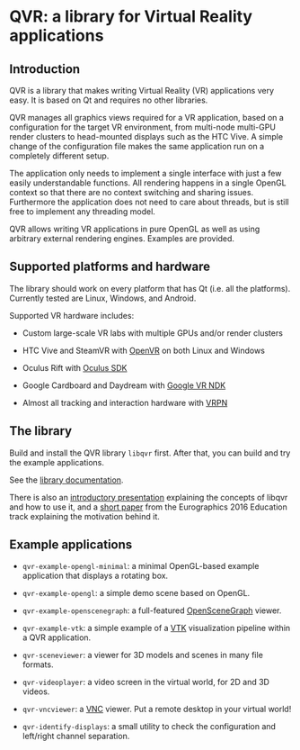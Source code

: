 # QVR: a library for Virtual Reality applications

## Introduction

QVR is a library that makes writing Virtual Reality (VR) applications very easy.
It is based on Qt and requires no other libraries.

QVR manages all graphics views required for a VR application, based on a
configuration for the target VR environment, from multi-node multi-GPU render
clusters to head-mounted displays such as the HTC Vive. A simple change
of the configuration file makes the same application run on a completely
different setup.

The application only needs to implement a single interface with just a few
easily understandable functions. All rendering happens in a single OpenGL
context so that there are no context switching and sharing issues. Furthermore
the application does not need to care about threads, but is still free to
implement any threading model.

QVR allows writing VR applications in pure OpenGL as well as using arbitrary
external rendering engines. Examples are provided.

## Supported platforms and hardware

The library should work on every platform that has Qt (i.e. all the platforms).
Currently tested are Linux, Windows, and Android.

Supported VR hardware includes:

- Custom large-scale VR labs with multiple GPUs and/or render clusters

- HTC Vive and SteamVR with [OpenVR](https://github.com/ValveSoftware/openvr) on both Linux and Windows

- Oculus Rift with [Oculus SDK](https://www.oculus.com/)

- Google Cardboard and Daydream with [Google VR NDK](https://developers.google.com/vr/reference/android-ndk)

- Almost all tracking and interaction hardware with [VRPN](https://github.com/vrpn/vrpn/wiki)

## The library

Build and install the QVR library `libqvr` first. After that, you can build
and try the example applications.

See the [library documentation](https://marlam.de/qvr).

There is also an [introductory presentation](https://marlam.de/qvr/qvr-slides.pdf)
explaining the concepts of libqvr and how to use it, and a
[short paper](https://marlam.de/qvr/lambers2016qvr.pdf) from the Eurographics
2016 Education track explaining the motivation behind it.

## Example applications

- `qvr-example-opengl-minimal`:
  a minimal OpenGL-based example application that displays a rotating box.

- `qvr-example-opengl`:
  a simple demo scene based on OpenGL.

- `qvr-example-openscenegraph`:
  a full-featured [OpenSceneGraph](https://www.openscenegraph.com) viewer.

- `qvr-example-vtk`:
  a simple example of a [VTK](https://vtk.org/) visualization pipeline within
  a QVR application.

- `qvr-sceneviewer`:
  a viewer for 3D models and scenes in many file formats.

- `qvr-videoplayer`:
  a video screen in the virtual world, for 2D and 3D videos.

- `qvr-vncviewer`: a [VNC](https://en.wikipedia.org/wiki/Virtual_Network_Computing)
  viewer. Put a remote desktop in your virtual world!

- `qvr-identify-displays`:
  a small utility to check the configuration and left/right channel separation.
